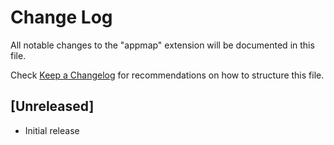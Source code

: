 # Change Log

All notable changes to the "appmap" extension will be documented in this file.

Check [Keep a Changelog](http://keepachangelog.com/) for recommendations on how to structure this file.

## [Unreleased]

- Initial release